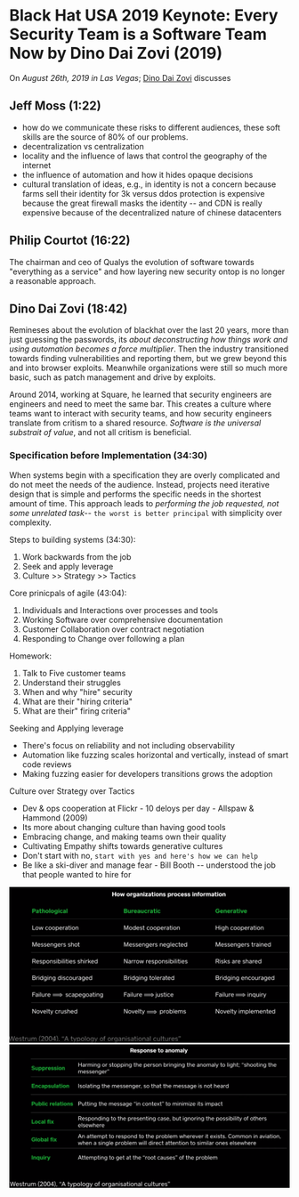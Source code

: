 # Black Hat USA 2019 Keynote: Every Security Team is a Software Team Now by Dino Dai Zovi (2019)

On _August 26th, 2019 in Las Vegas_; [Dino Dai Zovi](https://www.youtube.com/watch?v=8armE3Wz0jk) discusses

## Jeff Moss (1:22)

- how do we communicate these risks to different audiences, these soft skills are the source of 80% of our problems.
- decentralization vs centralization
- locality and the influence of laws that control the geography of the internet
- the influence of automation and how it hides opaque decisions
- cultural translation of ideas, e.g., in identity is not a concern because farms sell their identity for 3k versus ddos protection is expensive because the great firewall masks the identity -- and CDN is really expensive because of the decentralized nature of chinese datacenters

## Philip Courtot (16:22)

The chairman and ceo of Qualys the evolution of software towards "everything as a service" and how layering new security ontop is no longer a reasonable approach.

## Dino Dai Zovi (18:42)

Remineses about the evolution of blackhat over the last 20 years, more than just guessing the passwords, its _about deconstructing how things work and using automation becomes a force multiplier_.  Then the industry transitioned towards finding vulnerabilities and reporting them, but we grew beyond this and into browser exploits.  Meanwhile organizations were still so much more basic, such as patch management and drive by exploits.

Around 2014, working at Square, he learned that security engineers are engineers and need to meet the same bar.  This creates a culture where teams want to interact with security teams, and how security engineers translate from critism to a shared resource.  _Software is the universal substrait of value_, and not all critism is beneficial.

### Specification before Implementation (34:30)

When systems begin with a specification they are overly complicated and do not meet the needs of the audience.  Instead, projects need iterative design that is simple and performs the specific needs in the shortest amount of time.  This approach leads to _performing the job requested, not some unrelated task_-- `the worst is better principal` with simplicity over complexity.

Steps to building systems (34:30):

1. Work backwards from the job
2. Seek and apply leverage
3. Culture >> Strategy >> Tactics

Core prinicpals of agile (43:04):

1. Individuals and Interactions over processes and tools
2. Working Software over comprehensive documentation
3. Customer Collaboration over contract negotiation
4. Responding to Change over following a plan

Homework:

1. Talk to Five customer teams
2. Understand their struggles
3. When and why "hire" security
4. What are their "hiring criteria"
5. What are their" firing criteria"

Seeking and Applying leverage

- There's focus on reliability and not including observability
- Automation like fuzzing scales horizontal and vertically, instead of smart code reviews
- Making fuzzing easier for developers transitions grows the adoption

Culture over Strategy over Tactics

- Dev & ops cooperation at Flickr - 10 deloys per day - Allspaw & Hammond (2009)
- Its more about changing culture than having good tools
- Embracing change, and making teams own their quality
- Cultivating Empathy shifts towards generative cultures
- Don't start with no, `start with yes and here's how we can help`
- Be like a ski-diver and manage fear - Bill Booth -- understood the job that people wanted to hire for

![three_cultures.png](three_cultures.png)
![anomaly.png](anomaly.png)
